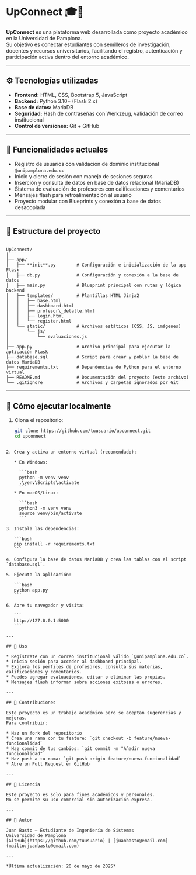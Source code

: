 ﻿# UpConnect 🎓📡

**UpConnect** es una plataforma web desarrollada como proyecto académico en la Universidad de Pamplona.  
Su objetivo es conectar estudiantes con semilleros de investigación, docentes y recursos universitarios, facilitando el registro, autenticación y participación activa dentro del entorno académico.

---

## ⚙️ Tecnologías utilizadas

- **Frontend:** HTML, CSS, Bootstrap 5, JavaScript  
- **Backend:** Python 3.10+ (Flask 2.x)  
- **Base de datos:** MariaDB  
- **Seguridad:** Hash de contraseñas con Werkzeug, validación de correo institucional  
- **Control de versiones:** Git + GitHub  

---

## 🚀 Funcionalidades actuales

- Registro de usuarios con validación de dominio institucional `@unipamplona.edu.co`  
- Inicio y cierre de sesión con manejo de sesiones seguras  
- Inserción y consulta de datos en base de datos relacional (MariaDB)  
- Sistema de evaluación de profesores con calificaciones y comentarios  
- Mensajes flash para retroalimentación al usuario  
- Proyecto modular con Blueprints y conexión a base de datos desacoplada  

---

## 📂 Estructura del proyecto

```

UpConnect/
│
├── app/
│   ├── **init**.py        # Configuración e inicialización de la app Flask
│   ├── db.py              # Configuración y conexión a la base de datos
│   ├── main.py            # Blueprint principal con rutas y lógica backend
│   ├── templates/         # Plantillas HTML Jinja2
│   │   ├── base.html
│   │   ├── dashboard.html
│   │   ├── profesor\_detalle.html
│   │   ├── login.html
│   │   └── register.html
│   └── static/            # Archivos estáticos (CSS, JS, imágenes)
│       └── js/
│           └── evaluaciones.js
│
├── app.py                 # Archivo principal para ejecutar la aplicación Flask
├── database.sql           # Script para crear y poblar la base de datos MariaDB
├── requirements.txt       # Dependencias de Python para el entorno virtual
├── README.md              # Documentación del proyecto (este archivo)
└── .gitignore             # Archivos y carpetas ignorados por Git

````

---

## 🧪 Cómo ejecutar localmente

1. Clona el repositorio:  
   ```bash
   git clone https://github.com/tuusuario/upconnect.git
   cd upconnect
````

2. Crea y activa un entorno virtual (recomendado):

   * En Windows:

     ```bash
     python -m venv venv
     .\venv\Scripts\activate
     ```
   * En macOS/Linux:

     ```bash
     python3 -m venv venv
     source venv/bin/activate
     ```

3. Instala las dependencias:

   ```bash
   pip install -r requirements.txt
   ```

4. Configura la base de datos MariaDB y crea las tablas con el script `database.sql`.

5. Ejecuta la aplicación:

   ```bash
   python app.py
   ```

6. Abre tu navegador y visita:

   ```
   http://127.0.0.1:5000
   ```

---

## 📖 Uso

* Regístrate con un correo institucional válido `@unipamplona.edu.co`.
* Inicia sesión para acceder al dashboard principal.
* Explora los perfiles de profesores, consulta sus materias, calificaciones y comentarios.
* Puedes agregar evaluaciones, editar o eliminar las propias.
* Mensajes flash informan sobre acciones exitosas o errores.

---

## 🤝 Contribuciones

Este proyecto es un trabajo académico pero se aceptan sugerencias y mejoras.
Para contribuir:

* Haz un fork del repositorio
* Crea una rama con tu feature: `git checkout -b feature/nueva-funcionalidad`
* Haz commit de tus cambios: `git commit -m "Añadir nueva funcionalidad"`
* Haz push a tu rama: `git push origin feature/nueva-funcionalidad`
* Abre un Pull Request en GitHub

---

## 📝 Licencia

Este proyecto es solo para fines académicos y personales.
No se permite su uso comercial sin autorización expresa.

---

## 👤 Autor

Juan Basto – Estudiante de Ingeniería de Sistemas
Universidad de Pamplona
[GitHub](https://github.com/tuusuario) | [juanbasto@email.com](mailto:juanbasto@email.com)

---

*Última actualización: 20 de mayo de 2025*

